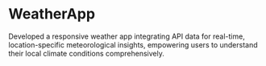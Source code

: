 # WeatherApp
Developed a responsive weather app integrating API data for real-time, location-specific meteorological insights, empowering users to understand their local climate conditions comprehensively. 
